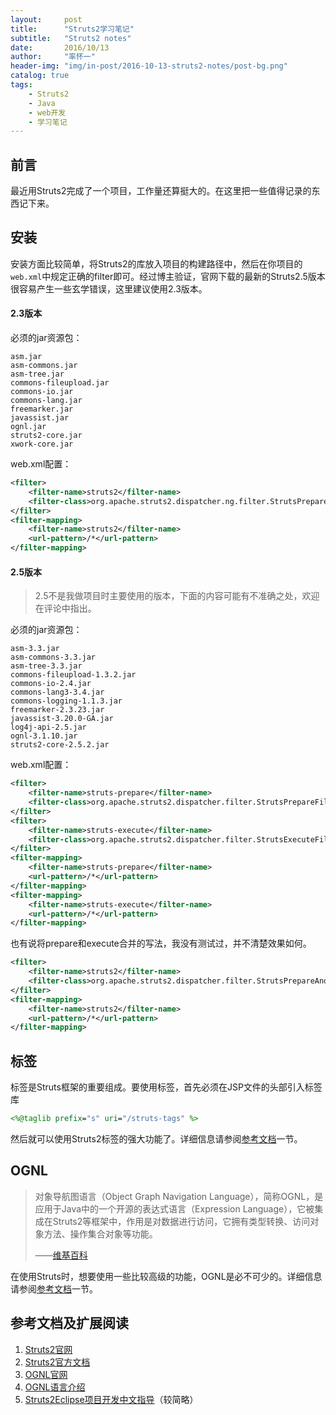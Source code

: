 ```yaml
---
layout:     post
title:      "Struts2学习笔记"
subtitle:   "Struts2 notes"
date:       2016/10/13
author:     "率怀一"
header-img: "img/in-post/2016-10-13-struts2-notes/post-bg.png"
catalog: true
tags:
    - Struts2
    - Java
    - web开发
    - 学习笔记
---
```


## 前言 ##

最近用Struts2完成了一个项目，工作量还算挺大的。在这里把一些值得记录的东西记下来。

## 安装 ##

安装方面比较简单，将Struts2的库放入项目的构建路径中，然后在你项目的`web.xml`中规定正确的filter即可。经过博主验证，官网下载的最新的Struts2.5版本很容易产生一些玄学错误，这里建议使用2.3版本。

#### 2.3版本 ####

必须的jar资源包：

```
asm.jar
asm-commons.jar
asm-tree.jar
commons-fileupload.jar
commons-io.jar
commons-lang.jar
freemarker.jar
javassist.jar
ognl.jar
struts2-core.jar
xwork-core.jar
```

web.xml配置：

```xml
<filter>
	<filter-name>struts2</filter-name>
	<filter-class>org.apache.struts2.dispatcher.ng.filter.StrutsPrepareAndExecuteFilter</filter-class>
</filter>
<filter-mapping>
	<filter-name>struts2</filter-name>
	<url-pattern>/*</url-pattern>
</filter-mapping>
```

#### 2.5版本 ####

> 2.5不是我做项目时主要使用的版本，下面的内容可能有不准确之处，欢迎在评论中指出。

必须的jar资源包：

```
asm-3.3.jar
asm-commons-3.3.jar
asm-tree-3.3.jar
commons-fileupload-1.3.2.jar
commons-io-2.4.jar
commons-lang3-3.4.jar
commons-logging-1.1.3.jar
freemarker-2.3.23.jar
javassist-3.20.0-GA.jar
log4j-api-2.5.jar
ognl-3.1.10.jar
struts2-core-2.5.2.jar
```

web.xml配置：

```xml
<filter>
	<filter-name>struts-prepare</filter-name>
	<filter-class>org.apache.struts2.dispatcher.filter.StrutsPrepareFilter</filter-class>
</filter>
<filter>
	<filter-name>struts-execute</filter-name>
	<filter-class>org.apache.struts2.dispatcher.filter.StrutsExecuteFilter</filter-class>
</filter>
<filter-mapping>
	<filter-name>struts-prepare</filter-name>
	<url-pattern>/*</url-pattern>
</filter-mapping>
<filter-mapping>
	<filter-name>struts-execute</filter-name>
	<url-pattern>/*</url-pattern>
</filter-mapping>
```

也有说将prepare和execute合并的写法，我没有测试过，并不清楚效果如何。

```xml
<filter>
	<filter-name>struts2</filter-name>
	<filter-class>org.apache.struts2.dispatcher.filter.StrutsPrepareAndExecuteFilter</filter-class>
</filter>
<filter-mapping>
	<filter-name>struts2</filter-name>
	<url-pattern>/*</url-pattern>
</filter-mapping>
```

## 标签 ##

标签是Struts框架的重要组成。要使用标签，首先必须在JSP文件的头部引入标签库

```jsp
<%@taglib prefix="s" uri="/struts-tags" %>
```

然后就可以使用Struts2标签的强大功能了。详细信息请参阅<a href = "#ref">参考文档</a>一节。

## OGNL ##

> 对象导航图语言（Object Graph Navigation Language），简称OGNL，是应用于Java中的一个开源的表达式语言（Expression Language），它被集成在Struts2等框架中，作用是对数据进行访问，它拥有类型转换、访问对象方法、操作集合对象等功能。   
> <div class = 'text-right'>——<a href = "https://zh.wikipedia.org/wiki/%E5%AF%B9%E8%B1%A1%E5%AF%BC%E8%88%AA%E5%9B%BE%E8%AF%AD%E8%A8%80">维基百科</a> </div>

在使用Struts时，想要使用一些比较高级的功能，OGNL是必不可少的。详细信息请参阅<a href = "#ref">参考文档</a>一节。

<div id = "ref"></div>

## 参考文档及扩展阅读 ##

1. [Struts2官网](http://struts.apache.org/)
2. [Struts2官方文档](http://struts.apache.org/docs/home.html)
3. [OGNL官网](https://commons.apache.org/proper/commons-ognl/)
4. [OGNL语言介绍](https://commons.apache.org/proper/commons-ognl/language-guide.html)
5. [Struts2Eclipse项目开发中文指导](http://www.blogjava.net/max/category/16130.html)（较简略）
